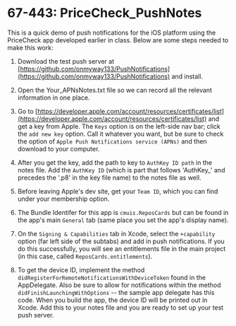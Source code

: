67-443: PriceCheck_PushNotes
===
This is a quick demo of push notifications for the iOS platform using the PriceCheck app developed earlier in class.  Below are some steps needed to make this work:

1. Download the test push server at [https://github.com/onmyway133/PushNotifications](https://github.com/onmyway133/PushNotifications) and install. 

2. Open the Your_APNsNotes.txt file so we can record all the relevant information in one place.  

3. Go to [https://developer.apple.com/account/resources/certificates/list](https://developer.apple.com/account/resources/certificates/list) and get a key from Apple. The `Keys` option is on the left-side nav bar; click the `add new key` option.  Call it whatever you want, but be sure to check the option of `Apple Push Notifications service (APNs)` and then download to your computer.

4. After you get the key, add the path to key to `AuthKey ID path` in the notes file. Add the `AuthKey ID` (which is part that follows 'AuthKey_' and precedes the '.p8' in the key file name) to the notes file as well.

5. Before leaving Apple's dev site, get your `Team ID`, which you can find under your membership option.

6. The Bundle Identifer for this app is `cmuis.ReposCards` but can be found in the app's main `General` tab (same place you set the app's display name).

7. On the `Signing & Capabilities` tab in Xcode, select the `+capability` option (far left side of the subtabs) and add in push notifications.  If you do this successfully, you will see an entitlements file in the main project (in this case, called `ReposCards.entitlements`).

8. To get the device ID, implement the method `didRegisterForRemoteNotificationsWithDeviceToken` found in the AppDelegate.  Also be sure to allow for notifications within the method `didFinishLaunchingWithOptions` -- the sample app delegate has this code.  When you build the app, the device ID will be printed out in Xcode.  Add this to your notes file and you are ready to set up your test push server.


